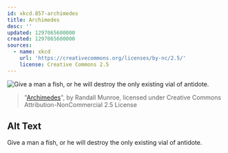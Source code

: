 ```yaml
---
id: xkcd.857-archimedes
title: Archimedes
desc: ''
updated: 1297065600000
created: 1297065600000
sources:
  - name: xkcd
    url: 'https://creativecommons.org/licenses/by-nc/2.5/'
    license: Creative Commons 2.5
---
```

![Give a man a fish, or he will destroy the only existing vial of antidote.](https://imgs.xkcd.com/comics/archimedes.png)
> "[Archimedes](https://xkcd.com/857/)", by Randall Munroe, licensed under Creative Commons Attribution-NonCommercial 2.5 License

## Alt Text
Give a man a fish, or he will destroy the only existing vial of antidote.
